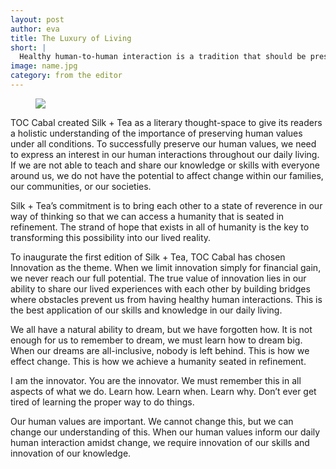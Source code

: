 ```yaml
---
layout: post
author: eva
title: The Luxury of Living
short: |
  Healthy human-to-human interaction is a tradition that should be preserved amidst the lack of human understanding of the processes that govern transformation
image: name.jpg
category: from the editor
---
```


<figure>
	<img src="img/articles/luxury-life.jpeg" />
</figure>

TOC Cabal created Silk + Tea as a literary thought-space to give its readers a holistic understanding of the importance of preserving human values under all conditions. To successfully preserve our human values, we need to express an interest in our human interactions throughout our daily living. If we are not able to teach and share our knowledge or skills with everyone around us, we do not have the potential to affect change within our families, our communities, or our societies.

Silk + Tea’s commitment is to bring each other to a state of reverence in our way of thinking so that we can access a humanity that is seated in refinement. The strand of hope that exists in all of humanity is the key to transforming this possibility into our lived reality.

To inaugurate the first edition of Silk + Tea, TOC Cabal has chosen Innovation as the theme. When we limit innovation simply for financial gain, we never reach our full potential. The true value of innovation lies in our ability to share our lived experiences with each other by building bridges where obstacles prevent us from having healthy human interactions. This is the best application of our skills and knowledge in our daily living.

We all have a natural ability to dream, but we have forgotten how. It is not enough for us to remember to dream, we must learn how to dream big. When our dreams are all-inclusive, nobody is left behind. This is how we effect change. This is how we achieve a humanity seated in refinement.

I am the innovator. You are the innovator. We must remember this in all aspects of what we do. Learn how. Learn when. Learn why. Don’t ever get tired of learning the proper way to do things.

Our human values are important. We cannot change this, but we can change our understanding of this. When our human values inform our daily human interaction amidst change, we require innovation of our skills and innovation of our knowledge.